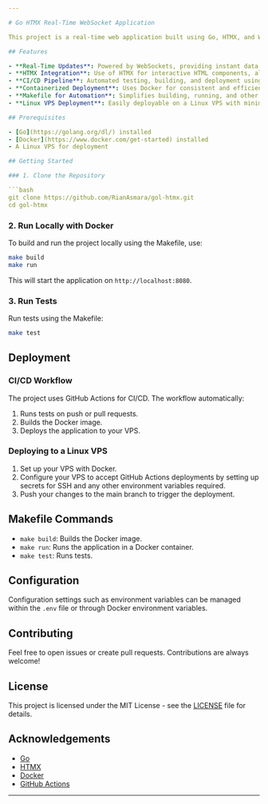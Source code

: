 ```yaml
---

# Go HTMX Real-Time WebSocket Application

This project is a real-time web application built using Go, HTMX, and WebSockets. It implements a CI/CD pipeline with GitHub Actions and deploys using Docker to a Linux VPS.

## Features

- **Real-Time Updates**: Powered by WebSockets, providing instant data synchronization.
- **HTMX Integration**: Use of HTMX for interactive HTML components, allowing for seamless UI updates without full page reloads.
- **CI/CD Pipeline**: Automated testing, building, and deployment using GitHub Actions.
- **Containerized Deployment**: Uses Docker for consistent and efficient deployment on any environment.
- **Makefile for Automation**: Simplifies building, running, and other repetitive tasks.
- **Linux VPS Deployment**: Easily deployable on a Linux VPS with minimal setup.

## Prerequisites

- [Go](https://golang.org/dl/) installed
- [Docker](https://www.docker.com/get-started) installed
- A Linux VPS for deployment

## Getting Started

### 1. Clone the Repository

```bash
git clone https://github.com/RianAsmara/gol-htmx.git
cd gol-htmx
```

### 2. Run Locally with Docker

To build and run the project locally using the Makefile, use:

```bash
make build
make run
```

This will start the application on `http://localhost:8080`.

### 3. Run Tests

Run tests using the Makefile:

```bash
make test
```

## Deployment

### CI/CD Workflow

The project uses GitHub Actions for CI/CD. The workflow automatically:

1. Runs tests on push or pull requests.
2. Builds the Docker image.
3. Deploys the application to your VPS.

### Deploying to a Linux VPS

1. Set up your VPS with Docker.
2. Configure your VPS to accept GitHub Actions deployments by setting up secrets for SSH and any other environment variables required.
3. Push your changes to the main branch to trigger the deployment.

## Makefile Commands

- `make build`: Builds the Docker image.
- `make run`: Runs the application in a Docker container.
- `make test`: Runs tests.

## Configuration

Configuration settings such as environment variables can be managed within the `.env` file or through Docker environment variables.

## Contributing

Feel free to open issues or create pull requests. Contributions are always welcome!

## License

This project is licensed under the MIT License - see the [LICENSE](LICENSE) file for details.

## Acknowledgements

- [Go](https://golang.org/)
- [HTMX](https://htmx.org/)
- [Docker](https://www.docker.com/)
- [GitHub Actions](https://github.com/features/actions)

---
```

